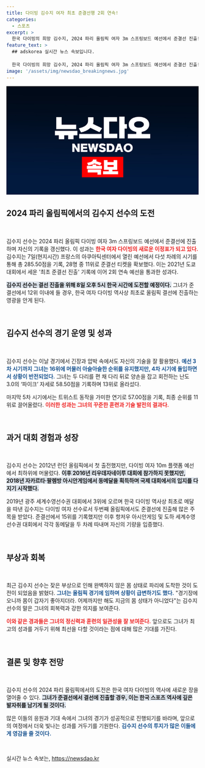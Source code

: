 ```yaml
---
title: 다이빙 김수지 여자 최초 준결선행 2회 연속!
categories:
  - 스포츠
excerpt: >
  한국 다이빙의 희망 김수지, 2024 파리 올림픽 여자 3m 스프링보드 예선에서 준결선 진출! 그녀가 결선에 오르면 한국 여자 다이빙 최초 기록이 탄생한다. 클릭으로 그녀의 도전기를 확인하세요!
feature_text: >
  ## adskorea 실시간 뉴스 속보입니다.

  한국 다이빙의 희망 김수지, 2024 파리 올림픽 여자 3m 스프링보드 예선에서 준결선 진출! 그녀가 결선에 오르면 한국 여자 다이빙 최초 기록이 탄생한다. 클릭으로 그녀의 도전기를 확인하세요!
image: '/assets/img/newsdao_breakingnews.jpg'
---
```


<p><img src="/assets/img/newsdao_breakingnews.jpg" alt="adskorea 속보" /></p>

<h2 data-ke-size="size26">2024 파리 올림픽에서의 김수지 선수의 도전</h2>

<p data-ke-size="size16">&nbsp;</p>

<p>김수지 선수는 2024 파리 올림픽 다이빙 여자 3m 스프링보드 예선에서 준결선에 진출하며 자신의 기록을 갱신했다. 이 성과는 <b><span style="color: #ee2323;">한국 여자 다이빙의 새로운 이정표가 되고 있다.</span></b> 김수지는 7일(현지시간) 프랑스의 아쿠아틱센터에서 열린 예선에서 다섯 차례의 시기를 통해 총 285.50점을 기록, 28명 중 11위로 준결선 티켓을 확보했다. 이는 2021년 도쿄 대회에서 세운 '최초 준결선 진출' 기록에 이어 2회 연속 예선을 통과한 성과다. </p>

<p><b><span style="background-color: #21538527;">김수지 선수는 결선 진출을 위해 8일 오후 5시 한국 시간에 도전할 예정이다.</span></b> 그녀가 준결선에서 12위 이내에 들 경우, 한국 여자 다이빙 역사상 최초로 올림픽 결선에 진출하는 영광을 안게 된다. </p>

<p data-ke-size="size16">&nbsp;</p>

<h2 data-ke-size="size26">김수지 선수의 경기 운영 및 성과</h2>

<p data-ke-size="size16">&nbsp;</p>

<p>김수지 선수는 이날 경기에서 긴장과 압박 속에서도 자신의 기술을 잘 활용했다. <b><span style="color: #1a5490;">예선 3차 시기까지 그녀는 16위에 머물러 아슬아슬한 순위를 유지했지만, 4차 시기에 돌입하면서 상황이 반전되었다.</span></b> 그녀는 두 다리를 편 채 다리 뒤로 양손을 잡고 회전하는 난도 3.0의 ‘파이크’ 자세로 58.50점을 기록하며 13위로 올라섰다. </p>

<p>마지막 5차 시기에서는 트위스트 동작을 가미한 연기로 57.00점을 기록, 최종 순위를 11위로 끌어올렸다. <b><span style="color: #ee2323;">이러한 성과는 그녀의 꾸준한 훈련과 기술 발전의 결과다.</span></b> </p>

<p data-ke-size="size16">&nbsp;</p>

<h2 data-ke-size="size26">과거 대회 경험과 성장</h2>

<p data-ke-size="size16">&nbsp;</p>

<p>김수지 선수는 2012년 런던 올림픽에서 첫 출전했지만, 다이빙 여자 10m 플랫폼 예선에서 최하위에 머물렀다. <b><span style="background-color: #21538527;">이후 2016년 리우데자네이루 대회에 참가하지 못했지만, 2018년 자카르타·팔렘방 아시안게임에서 동메달을 획득하며 국제 대회에서의 입지를 다지기 시작했다.</span></b> </p>

<p>2019년 광주 세계수영선수권 대회에서 3위에 오르며 한국 다이빙 역사상 최초로 메달을 따낸 김수지는 다이빙 여자 선수로서 두번째 올림픽에서도 준결선에 진출해 많은 주목을 받았다. 준결선에서 15위를 기록했지만 이후 항저우 아시안게임 및 도하 세계수영선수권 대회에서 각각 동메달을 두 차례 따내며 자신의 기량을 입증했다. </p>

<p data-ke-size="size16">&nbsp;</p>

<h2 data-ke-size="size26">부상과 회복</h2>

<p data-ke-size="size16">&nbsp;</p>

<p>최근 김수지 선수는 잦은 부상으로 인해 완벽하지 않은 몸 상태로 파리에 도착한 것이 도전이 되었음을 밝혔다. <b><span style="color: #1a5490;">그녀는 올림픽 경기에 임하며 상황이 급변하기도 했다.</span></b> "경기장에 오니까 몸이 갑자기 좋아지더라. 어제까지만 해도 지금의 몸 상태가 아니었다"는 김수지 선수의 말은 그녀의 회복력과 강한 의지를 보여준다. </p>

<p><b><span style="color: #ee2323;">이와 같은 경과들은 그녀의 정신력과 훈련의 일관성을 잘 보여준다.</span></b> 앞으로도 그녀가 최고의 성과를 거두기 위해 최선을 다할 것이라는 점에 대해 많은 기대를 가진다. </p>

<p data-ke-size="size16">&nbsp;</p>

<h2 data-ke-size="size26">결론 및 향후 전망</h2>

<p data-ke-size="size16">&nbsp;</p>

<p>김수지 선수의 2024 파리 올림픽에서의 도전은 한국 여자 다이빙의 역사에 새로운 장을 열어줄 수 있다. <b><span style="background-color: #21538527;">그녀가 준결선에서 결선에 진출할 경우, 이는 한국 스포츠 역사에 깊은 발자취를 남기게 될 것이다.</span></b> </p>

<p>많은 이들의 응원과 기대 속에서 그녀의 경기가 성공적으로 진행되기를 바라며, 앞으로의 여정에서 더욱 빛나는 성과를 거두기를 기원한다. <b><span style="color: #1a5490;">김수지 선수의 투지가 많은 이들에게 영감을 줄 것이다.</span></b> </p>

<p data-ke-size="size16">&nbsp;</p>
실시간 뉴스 속보는, <a href="https://newsdao.kr" rel="dofollow">https://newsdao.kr</a>


